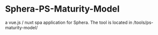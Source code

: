 # Sphera-PS-Maturity-Model

a vue.js / nuxt spa application for Sphera. The tool is located in /tools/ps-maturity-model/
